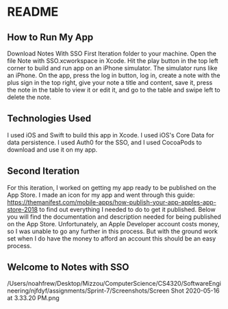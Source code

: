 # README
## How to Run My App
Download Notes With SSO First Iteration folder to your machine. Open the file Note with SSO.xcworkspace in Xcode. Hit the play button in the top left corner to build and run app on an iPhone simulator. The simulator runs like an iPhone. On the app, press the log in button, log in, create a note with the plus sign in the top right, give your note a title and content, save it, press the note in the table to view it or edit it, and go to the table and swipe left to delete the note.

## Technologies Used
I used iOS and Swift to build this app in Xcode. I used iOS's Core Data for data persistence. I used Auth0 for the SSO, and I used CocoaPods to download and use it on my app. 

## Second Iteration
For this iteration, I worked on getting my app ready to be published on the App Store. I made an icon for my app and went through this guide: https://themanifest.com/mobile-apps/how-publish-your-app-apples-app-store-2018 to find out everything I needed to do to get it published. Below you will find the documentation and description needed for being published on the App Store. Unfortunately, an Apple Developer account costs money, so I was unable to go any further in this process. But with the ground work set when I do have the money to afford an account this should be an easy process.

## Welcome to Notes with SSO

/Users/noahfrew/Desktop/Mizzou/ComputerScience/CS4320/SoftwareEngineering/njfdyf/assignments/Sprint-7/Screenshots/Screen Shot 2020-05-16 at 3.33.20 PM.png

